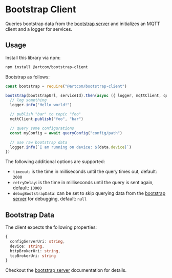 # Bootstrap Client

Queries bootstrap data from the [bootstrap server](https://github.com/artcom/bootstrap-server) and initializes an MQTT client and a logger for services.

## Usage

Install this library via npm:
```bash
npm install @artcom/bootstrap-client
```

Bootstrap as follows:
```javascript
const bootstrap = require("@artcom/bootstrap-client")

bootstrap(bootstrapUrl, serviceId).then(async ({ logger, mqttClient, queryConfig, data }) => {
  // log something
  logger.info("Hello world!")

  // publish "bar" to topic "foo"
  mqttClient.publish("foo", "bar")

  // query some configurations
  const myConfig = await queryConfig("config/path")

  // use raw bootstrap data
  logger.info(`I am running on device: ${data.device}`)
})
```
The following additional options are supported:
* `timeout`: is the time in milliseconds until the query times out, default: `2000`
* `retryDelay`: is the time in milliseconds until the query is sent again, default: `10000`
* `debugBootstrapData`: can be set to skip querying data from the [bootstrap server](https://github.com/artcom/bootstrap-server) for debugging, default: `null`

## Bootstrap Data

The client expects the following properties:

```typescript
{
  configServerUri: string,
  device: string,
  httpBrokerUri: string,
  tcpBrokerUri: string
}
```

Checkout the [bootstrap server](https://github.com/artcom/bootstrap-server) documentation for details.
